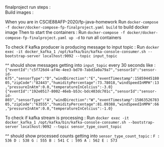 finalproject run steps :   
Build images :   


When you are in CSCIE88AFP-2020/fp-java-homework
Run `docker-compose -f docker/docker-compose-fp-finalproject.yaml build` to build docker image
Then to start the containers :
Run `docker-compose -f docker/docker-compose-fp-finalproject.yaml up -d` to run all containers

To check if kafka producer is producing message to input topic :
Run `docker exec -it docker_kafka_1 /opt/kafka/bin/kafka-console-consumer.sh --bootstrap-server localhost:9092 --topic input_topic`

^^ should show messages getting into `input_topic` every 30 seconds like :
`{"eventId":"c5f726d4-af4e-4ee3-bd70-7abd3a0a79a7","sensorId":"sensor-id-675","sensorType":"D","windDirection":"E","eventTimestamp":1585944518005,"zipCode":"82443","humidityPercentage":73.78018,"windSpeedInMPH":13,"pressureInAtm":0.0,"temperatureInCelcius":-3.0}
 {"eventId":"192e0517-8002-46eb-b53c-bdc403dc701c","sensorId":"sensor-id-803","sensorType":"A","windDirection":"W","eventTimestamp":1586352678305,"zipCode":"63555","humidityPercentage":81.09388,"windSpeedInMPH":66,"pressureInAtm":0.0,"temperatureInCelcius":-1.0}`

To check if kafka stream is processing :
Run `docker exec -it docker_kafka_1 /opt/kafka/bin/kafka-console-consumer.sh --bootstrap-server localhost:9092 --topic sensor_type_count_topic`

^^ should show processed counts getting into `sensor_type_count_topic`  :
`F : 536
 D : 538
 G : 555
 B : 541
 C : 595
 A : 562
 E : 573`

